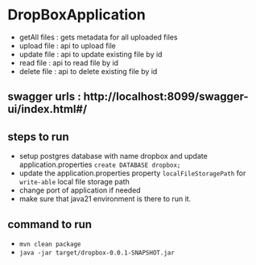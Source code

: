 # DropBoxApplication
- getAll files : gets metadata for all uploaded files
- upload file : api to upload file
- update file : api to update existing file by id
- read file : api to read file by id
- delete file : api to delete existing file by id

## swagger urls : http://localhost:8099/swagger-ui/index.html#/


## steps to run
- setup postgres database with name dropbox and update application.properties `create DATABASE dropbox;`
- update the application.properties property `localFileStoragePath` for `write-able` local file storage path
- change port of application if needed
- make sure that java21 environment is there to run it.

## command to run
- `mvn clean package`
- `java -jar target/dropbox-0.0.1-SNAPSHOT.jar`

    
